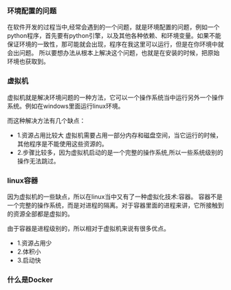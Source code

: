 ### 环境配置的问题

在软件开发的过程当中,经常会遇到的一个问题，就是环境配置的问题，例如一个python程序，首先要有python引擎，以及其他各种依赖、和环境变量。如果不能保证环境的一致性，那可能就会出现，程序在我这里可以运行，但是在你环境中就会出问题。
所以要想办法从根本上解决这个问题，也就是在安装的时候，把原始环境也获取到。

### 虚拟机

虚拟机就是解决环境问题的一种方法，它可以一个操作系统当中运行另外一个操作系统。例如在windows里面运行linux环境。

而这种解决方法有几个缺点：

* 1.资源占用比较大 虚拟机需要占用一部分内存和磁盘空间，当它运行的时候，其他程序是不能使用这些资源的。
* 2.步骤比较多，因为虚拟机启动的是一个完整的操作系统,所以一些系统级别的操作无法跳过。

### linux容器
因为虚拟机的一些缺点，所以在linux当中又有了一种虚拟化技术:容器。
容器不是一个完整的操作系统，而是对进程的隔离。对于容器里面的进程来讲，它所接触到的资源全部都是虚拟的。

由于容器是进程级别的，所以相对于虚拟机来说有很多优点。

* 1.资源占用少 
* 2.体积小
* 3.启动快  

### 什么是Docker
